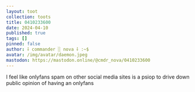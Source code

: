 ```yaml
---
layout: toot
collection: toots
title: 0410233600
date: 2024-04-10
published: true
tags: []
pinned: false
author: ⸸ commander ░ nova ⸸ :~$
avatar: /img/avatar/daemon.jpeg
mastodon: https://mastodon.online/@cmdr_nova/0410233600
---
```


I feel like onlyfans spam on other social media sites is a psiop to drive down public opinion of having an onlyfans
